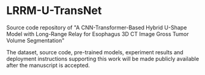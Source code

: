 # LRRM-U-TransNet

Source code repository of "A CNN-Transformer-Based Hybrid U-Shape Model with Long-Range Relay for Esophagus 3D CT Image Gross Tumor Volume Segmentation"

The dataset, source code, pre-trained models, experiment results and deployment instructions supporting this work will be made publicly available after the manuscript is accepted.
